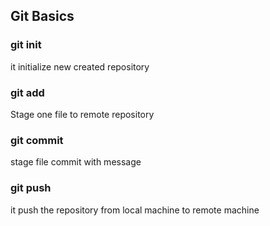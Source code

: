 ## Git Basics

### git init
it initialize new created repository 

### git add
Stage one file to remote repository

### git commit
stage file commit with message 

### git push
it push the repository from local machine to remote machine
